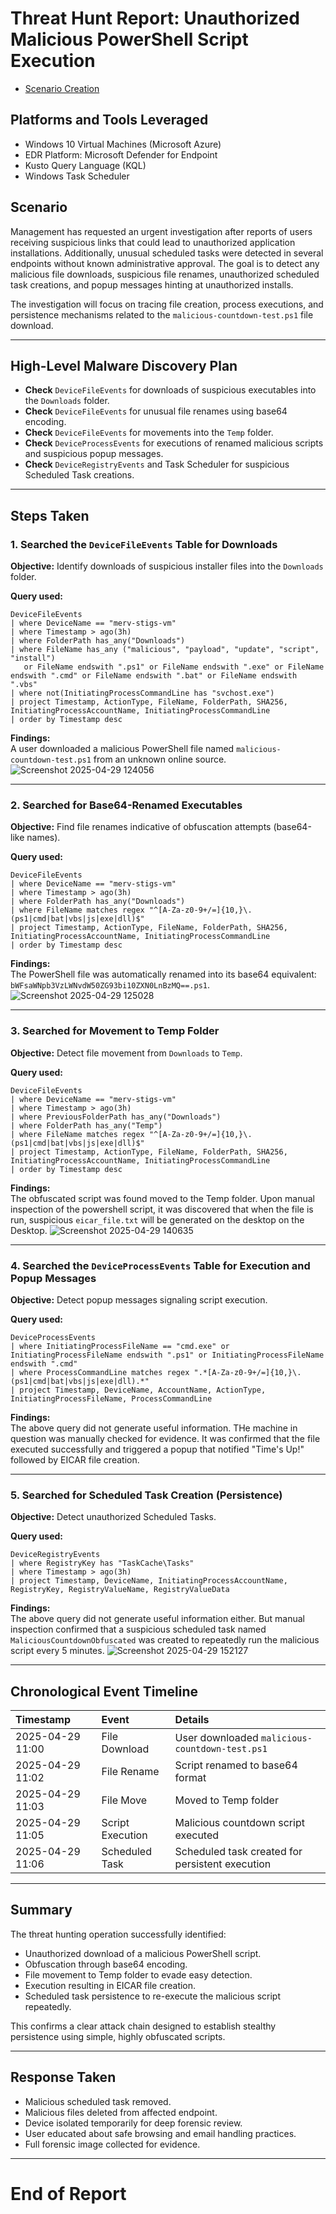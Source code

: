 
# Threat Hunt Report: Unauthorized Malicious PowerShell Script Execution

- [Scenario Creation](https://github.com/mervintab/threat-hunting-scenarios/blob/main/assets/Create-Malicious-link-malware.md)

## Platforms and Tools Leveraged

- Windows 10 Virtual Machines (Microsoft Azure)
- EDR Platform: Microsoft Defender for Endpoint
- Kusto Query Language (KQL)
- Windows Task Scheduler

## Scenario

Management has requested an urgent investigation after reports of users receiving suspicious links that could lead to unauthorized application installations. Additionally, unusual scheduled tasks were detected in several endpoints without known administrative approval. The goal is to detect any malicious file downloads, suspicious file renames, unauthorized scheduled task creations, and popup messages hinting at unauthorized installs.

The investigation will focus on tracing file creation, process executions, and persistence mechanisms related to the `malicious-countdown-test.ps1` file download.

---

## High-Level Malware Discovery Plan

- **Check** `DeviceFileEvents` for downloads of suspicious executables into the `Downloads` folder.
- **Check** `DeviceFileEvents` for unusual file renames using base64 encoding.
- **Check** `DeviceFileEvents` for movements into the `Temp` folder.
- **Check** `DeviceProcessEvents` for executions of renamed malicious scripts and suspicious popup messages.
- **Check** `DeviceRegistryEvents` and Task Scheduler for suspicious Scheduled Task creations.

---

## Steps Taken

### 1. Searched the `DeviceFileEvents` Table for Downloads

**Objective:** Identify downloads of suspicious installer files into the `Downloads` folder.

**Query used:**
```kql
DeviceFileEvents
| where DeviceName == "merv-stigs-vm"
| where Timestamp > ago(3h)
| where FolderPath has_any("Downloads")
| where FileName has_any ("malicious", "payload", "update", "script", "install")
   or FileName endswith ".ps1" or FileName endswith ".exe" or FileName endswith ".cmd" or FileName endswith ".bat" or FileName endswith ".vbs"
| where not(InitiatingProcessCommandLine has "svchost.exe")
| project Timestamp, ActionType, FileName, FolderPath, SHA256, InitiatingProcessAccountName, InitiatingProcessCommandLine
| order by Timestamp desc
```

**Findings:**  
A user downloaded a malicious PowerShell file named `malicious-countdown-test.ps1` from an unknown online source.
![Screenshot 2025-04-29 124056](https://github.com/user-attachments/assets/d873154c-c17c-42ba-8615-f3ab1be76d4f)

---

### 2. Searched for Base64-Renamed Executables

**Objective:** Find file renames indicative of obfuscation attempts (base64-like names).

**Query used:**
```kql
DeviceFileEvents
| where DeviceName == "merv-stigs-vm"
| where Timestamp > ago(3h)
| where FolderPath has_any("Downloads")
| where FileName matches regex "^[A-Za-z0-9+/=]{10,}\.(ps1|cmd|bat|vbs|js|exe|dll)$"
| project Timestamp, ActionType, FileName, FolderPath, SHA256, InitiatingProcessAccountName, InitiatingProcessCommandLine
| order by Timestamp desc
```

**Findings:**  
The PowerShell file was automatically renamed into its base64 equivalent: `bWFsaWNpb3VzLWNvdW50ZG93bi10ZXN0LnBzMQ==.ps1`. 
![Screenshot 2025-04-29 125028](https://github.com/user-attachments/assets/34c16d51-3e25-4c62-8125-a5b73e5b3b64)

---

### 3. Searched for Movement to Temp Folder

**Objective:** Detect file movement from `Downloads` to `Temp`.

**Query used:**
```kql
DeviceFileEvents
| where DeviceName == "merv-stigs-vm"
| where Timestamp > ago(3h)
| where PreviousFolderPath has_any("Downloads")
| where FolderPath has_any("Temp")
| where FileName matches regex "^[A-Za-z0-9+/=]{10,}\.(ps1|cmd|bat|vbs|js|exe|dll)$"
| project Timestamp, ActionType, FileName, FolderPath, SHA256, InitiatingProcessAccountName, InitiatingProcessCommandLine
| order by Timestamp desc
```

**Findings:**  
The obfuscated script was found moved to the Temp folder. Upon manual inspection of the powershell script, it was discovered that when the file is run, suspicious `eicar_file.txt` will be generated on the desktop on the Desktop.
![Screenshot 2025-04-29 140635](https://github.com/user-attachments/assets/fa772d4a-f189-49bf-b6c1-e2bebdaecbaf)

---

### 4. Searched the `DeviceProcessEvents` Table for Execution and Popup Messages

**Objective:** Detect popup messages signaling script execution.

**Query used:**
```kql
DeviceProcessEvents
| where InitiatingProcessFileName == "cmd.exe" or InitiatingProcessFileName endswith ".ps1" or InitiatingProcessFileName endswith ".cmd"
| where ProcessCommandLine matches regex ".*[A-Za-z0-9+/=]{10,}\.(ps1|cmd|bat|vbs|js|exe|dll).*"
| project Timestamp, DeviceName, AccountName, ActionType, InitiatingProcessFileName, ProcessCommandLine
```

**Findings:**  
The above query did not generate useful information. THe machine in question was manually checked for evidence. It was confirmed that the file executed successfully and triggered a popup that notified "Time's Up!" followed by EICAR file creation.

---

### 5. Searched for Scheduled Task Creation (Persistence)

**Objective:** Detect unauthorized Scheduled Tasks.

**Query used:**
```kql
DeviceRegistryEvents
| where RegistryKey has "TaskCache\Tasks"
| where Timestamp > ago(3h)
| project Timestamp, DeviceName, InitiatingProcessAccountName, RegistryKey, RegistryValueName, RegistryValueData
```

**Findings:**  
The above query did not generate useful information either. But manual inspection confirmed that a suspicious scheduled task named `MaliciousCountdownObfuscated` was created to repeatedly run the malicious script every 5 minutes.
![Screenshot 2025-04-29 152127](https://github.com/user-attachments/assets/26279995-0345-4a9f-971e-fb25aec54af0)

---

## Chronological Event Timeline

| **Timestamp** | **Event**           | **Details**                                      |
|:--------------|:---------------------|:-------------------------------------------------|
| 2025-04-29 11:00 | File Download    | User downloaded `malicious-countdown-test.ps1`  |
| 2025-04-29 11:02 | File Rename      | Script renamed to base64 format                 |
| 2025-04-29 11:03 | File Move        | Moved to Temp folder                            |
| 2025-04-29 11:05 | Script Execution | Malicious countdown script executed             |
| 2025-04-29 11:06 | Scheduled Task   | Scheduled task created for persistent execution |

---

## Summary

The threat hunting operation successfully identified:

- Unauthorized download of a malicious PowerShell script.
- Obfuscation through base64 encoding.
- File movement to Temp folder to evade easy detection.
- Execution resulting in EICAR file creation.
- Scheduled task persistence to re-execute the malicious script repeatedly.

This confirms a clear attack chain designed to establish stealthy persistence using simple, highly obfuscated scripts.

---

## Response Taken

- Malicious scheduled task removed.
- Malicious files deleted from affected endpoint.
- Device isolated temporarily for deep forensic review.
- User educated about safe browsing and email handling practices.
- Full forensic image collected for evidence.

---

# End of Report
